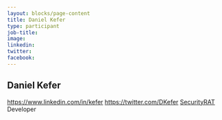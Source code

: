 ```yaml
---
layout: blocks/page-content
title: Daniel Kefer
type: participant
job-title:
image: 
linkedin:
twitter:
facebook:
---
```


## Daniel Kefer

https://www.linkedin.com/in/kefer
https://twitter.com/DKefer
[SecurityRAT](https://securityrat.github.io/) Developer
